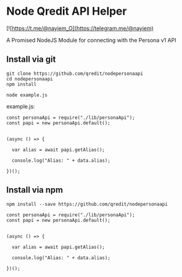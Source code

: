 # Node Qredit API Helper

[![https://t.me/@nayiem_O](https://telegram.me/@nayiem)

A Promised NodeJS Module for connecting with the Persona v1 API

## Install via git

```
git clone https://github.com/qredit/nodepersonaapi
cd nodepersonaapi
npm install

node example.js
```

example.js:

```
const personaApi = require("./lib/personaApi");
const papi = new personaApi.default();


(async () => {

  var alias = await papi.getAlias();

  console.log("Alias: " + data.alias);

})();
```

## Install via npm

```
npm install --save https://github.com/qredit/nodepersonaapi
```

```
const personaApi = require("./lib/personaApi");
const papi = new personaApi.default();


(async () => {

  var alias = await papi.getAlias();

  console.log("Alias: " + data.alias);

})();
```
